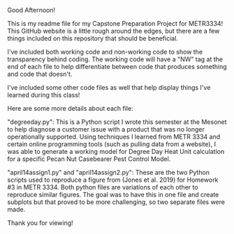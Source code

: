 Good Afternoon!

This is my readme file for my Capstone Preparation Project for METR3334! This GitHub website is a little rough around the edges, but there 
are a few things included on this repository that should be beneficial.

I've included both working code and non-working code to show the transparency behind coding. The working code will have a "NW" tag at the end of each file
to help differentiate between code that produces something and code that doesn't.

I've included some other code files as well that help display things I've learned during this class!

Here are some more details about each file:

"degreeday.py": This is a Python script I wrote this semester at the Mesonet to help diagnose a customer issue with a product that was no
longer operationally supported. Using techniques I learned from METR 3334 and certain online programming tools (such as pulling data from a website),
I was able to generate a working model for Degree Day Heat Unit calculation for a specific Pecan Nut Casebearer Pest Control Model.

"april14assign1.py" and "april14assign2.py": These are the two Python scripts used to reproduce a figure from (Jones et al. 2019) for Homework #3 in METR 3334. Both python files are variations of each other to reproduce similar figures. The goal was to have this in one file and create subplots but that proved to be more challenging, so two separate files were made.

Thank you for viewing!
